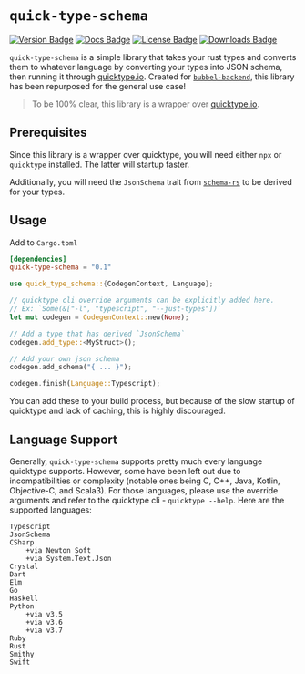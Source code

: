 # `quick-type-schema`

[![Version Badge](https://img.shields.io/crates/v/quick-type-schema)](https://crates.io/crates/quick-type-schema)
[![Docs Badge](https://img.shields.io/docsrs/quick-type-schema/latest)](https://docs.rs/quick-type-schema/latest/quick-type-schema/)
[![License Badge](https://img.shields.io/crates/l/quick-type-schema)](LICENSE)
[![Downloads Badge](https://img.shields.io/crates/d/quick-type-schema)](https://crates.io/crates/quick-type-schema)

`quick-type-schema` is a simple library that takes your rust types and converts them to whatever language by converting your types into JSON schema, then running it through [quicktype.io](quicktype.io).
Created for [`bubbel-backend`](https://github.com/joinbubbel/bubbel-backend), this library has been repurposed for the general use case!

> To be 100% clear, this library is a wrapper over [quicktype.io](quicktype.io).

## Prerequisites

Since this library is a wrapper over quicktype, you will need either `npx` or `quicktype` installed.
The latter will startup faster.

Additionally, you will need the `JsonSchema` trait from [`schema-rs`](https://github.com/GREsau/schemars)
to be derived for your types.

## Usage

Add to `Cargo.toml`

```toml
[dependencies]
quick-type-schema = "0.1"
```

```rust
use quick_type_schema::{CodegenContext, Language};

// quicktype cli override arguments can be explicitly added here.
// Ex: `Some(&["-l", "typescript", "--just-types"])`
let mut codegen = CodegenContext::new(None);

// Add a type that has derived `JsonSchema`
codegen.add_type::<MyStruct>();

// Add your own json schema
codegen.add_schema("{ ... }");

codegen.finish(Language::Typescript);
```

You can add these to your build process, but because of the slow startup of quicktype and lack of caching, this is highly discouraged.

## Language Support

Generally, `quick-type-schema` supports pretty much every language quicktype supports.
However, some have been left out due to incompatibilities or complexity (notable ones being C, C++, Java, Kotlin, Objective-C, and Scala3).
For those languages, please use the override arguments and refer to the quicktype cli - `quicktype --help`.
Here are the supported languages:

```
Typescript
JsonSchema
CSharp
    +via Newton Soft
    +via System.Text.Json
Crystal
Dart
Elm
Go
Haskell
Python
    +via v3.5
    +via v3.6
    +via v3.7
Ruby
Rust
Smithy
Swift
```

